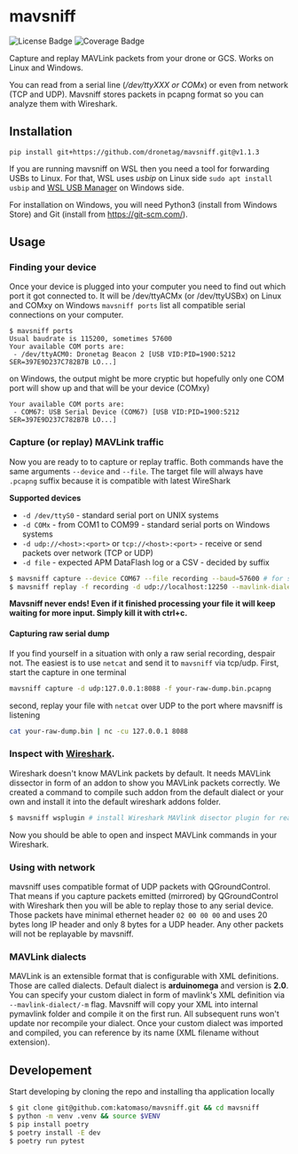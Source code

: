 # mavsniff

![License Badge](https://badgen.net/badge/License/MIT/blue)
![Coverage Badge](https://img.shields.io/endpoint?url=https://gist.githubusercontent.com/katomaso/bda1e64c276a6d6e6a4e65fb5dc9330b/raw/coverage.json)

Capture and replay MAVLink packets from your drone or GCS. Works on Linux and Windows.

You can read from a serial line (_/dev/ttyXXX or COMx_) or even from network (TCP and UDP). Mavsniff stores packets in pcapng format so you can analyze them with Wireshark.

## Installation

```pip install git+https://github.com/dronetag/mavsniff.git@v1.1.3```

If you are running mavsniff on WSL then you need a tool for forwarding USBs to Linux.
For that, WSL uses _usbip_ on Linux side `sudo apt install usbip`
and [WSL USB Manager](https://gitlab.com/alelec/wsl-usb-gui/-/releases) on Windows side.

For installation on Windows, you will need Python3 (install from Windows Store) and Git
(install from https://git-scm.com/).


## Usage

### Finding your device

Once your device is plugged into your computer you need to find out which port it got
connected to. It will be /dev/ttyACMx (or /dev/ttyUSBx) on Linux and COMxy on Windows
`mavsniff ports` list all compatible serial connections on your computer.

```
$ mavsniff ports
Usual baudrate is 115200, sometimes 57600
Your available COM ports are:
 - /dev/ttyACM0: Dronetag Beacon 2 [USB VID:PID=1900:5212 SER=397E9D237C782B7B LO...]
```

on Windows, the output might be more cryptic but hopefully only one COM port will show
up and that will be your device (COMxy)

```
Your available COM ports are:
 - COM67: USB Serial Device (COM67) [USB VID:PID=1900:5212 SER=397E9D237C782B7B LO...]
```

### Capture (or replay) MAVLink traffic

Now you are ready to to capture or replay traffic. Both commands have the same arguments
`--device` and `--file`. The target file will always have `.pcapng` suffix because it is
compatible with latest WireShark

**Supported devices**
 * `-d /dev/ttyS0` - standard serial port on UNIX systems
 * `-d COMx` - from COM1 to COM99 - standard serial ports on Windows systems
 * `-d udp://<host>:<port>` or `tcp://<host>:<port>` - receive or send packets over network (TCP or UDP)
 * `-d file` - expected APM DataFlash log or a CSV - decided by suffix

```bash
$ mavsniff capture --device COM67 --file recording --baud=57600 # for serial line, specify baud if different from 115200
$ mavsniff replay -f recording -d udp://localhost:12250 --mavlink-dialect path-to-custom/my-dialect.xml
```

**Mavsniff never ends! Even if it finished processing your file it will keep waiting for more input. Simply kill it with ctrl+c.**

#### Capturing raw serial dump

If you find yourself in a situation with only a raw serial recording, despair not. The easiest is to use `netcat`
and send it to `mavsniff` via tcp/udp. First, start the capture in one terminal

```sh
mavsniff capture -d udp:127.0.0.1:8088 -f your-raw-dump.bin.pcapng
```
second, replay your file with `netcat` over UDP to the port where mavsniff is listening
```sh
cat your-raw-dump.bin | nc -cu 127.0.0.1 8088
```

### Inspect with [Wireshark](https://www.wireshark.org/download.html).

Wireshark doesn't know MAVLink packets by default. It needs MAVLink dissector in form of
an addon to show you MAVLink packets correctly. We created a command to compile such addon
from the default dialect or your own and install it into the default wireshark addons folder.

```bash
$ mavsniff wsplugin # install Wireshark MAVlink disector plugin for reading Mavlink packets
```

Now you should be able to open and inspect MAVLink commands in your Wireshark.

### Using with network

mavsniff uses compatible format of UDP packets with QGroundControl. That means if you capture packets
emitted (mirrored) by QGroundControl with Wireshark then you will be able to replay those to any serial
device. Those packets have minimal ethernet header `02 00 00 00` and uses 20 bytes long IP header and
only 8 bytes for a UDP header. Any other packets will not be replayable by mavsniff.


### MAVLink dialects

MAVLink is an extensible format that is configurable with XML definitions. Those are called dialects.
Default dialect is **arduinomega** and version is **2.0**. You can specify your custom dialect in form
of mavlink's XML definition via `--mavlink-dialect/-m` flag. Mavsniff will copy your XML into internal
pymavlink folder and compile it on the first run. All subsequent runs won't update nor recompile your
dialect. Once your custom dialect was imported and compiled, you can reference by its name (XML filename
without extension).


## Developement

Start developing by cloning the repo and installing tha application locally

```bash
$ git clone git@github.com:katomaso/mavsniff.git && cd mavsniff
$ python -m venv .venv && source $VENV
$ pip install poetry
$ poetry install -E dev
$ poetry run pytest
```
